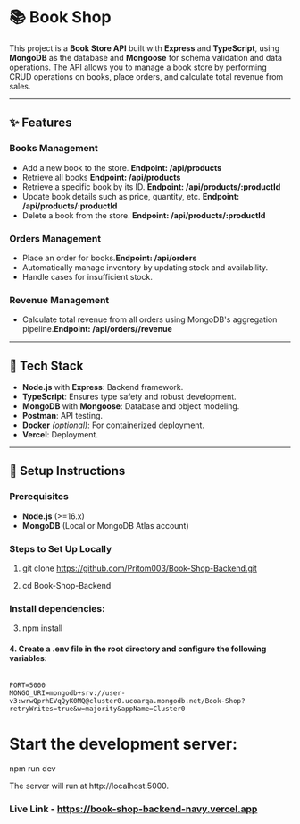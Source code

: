 # 📚 Book Shop

This project is a **Book Store API** built with **Express** and **TypeScript**, using **MongoDB** as the database and **Mongoose** for schema validation and data operations. The API allows you to manage a book store by performing CRUD operations on books, place orders, and calculate total revenue from sales.

---

## ✨ **Features**

### **Books Management**

- Add a new book to the store. **Endpoint: /api/products**
- Retrieve all books **Endpoint: /api/products**
- Retrieve a specific book by its ID. **Endpoint: /api/products/:productId**
- Update book details such as price, quantity, etc. **Endpoint: /api/products/:productId**
- Delete a book from the store. **Endpoint: /api/products/:productId**

### **Orders Management**

- Place an order for books.**Endpoint: /api/orders**
- Automatically manage inventory by updating stock and availability.
- Handle cases for insufficient stock.

### **Revenue Management**

- Calculate total revenue from all orders using MongoDB's aggregation pipeline.**Endpoint: /api/orders//revenue**

---

## 🚀 **Tech Stack**

- **Node.js** with **Express**: Backend framework.
- **TypeScript**: Ensures type safety and robust development.
- **MongoDB** with **Mongoose**: Database and object modeling.
- **Postman**: API testing.
- **Docker** _(optional)_: For containerized deployment.
- **Vercel**: Deployment.

---

## 🔧 **Setup Instructions**

### Prerequisites

- **Node.js** (>=16.x)
- **MongoDB** (Local or MongoDB Atlas account)

### Steps to Set Up Locally

1. git clone https://github.com/Pritom003/Book-Shop-Backend.git

2. cd Book-Shop-Backend

### Install dependencies:

3.  npm install

#### 4. Create a .env file in the root directory and configure the following variables:

```

PORT=5000
MONGO_URI=mongodb+srv://user-v3:wrwQprhEVqQyK0MQ@cluster0.ucoarqa.mongodb.net/Book-Shop?retryWrites=true&w=majority&appName=Cluster0
```

# Start the development server:

npm run dev


The server will run at http://localhost:5000.

### Live Link - https://book-shop-backend-navy.vercel.app



